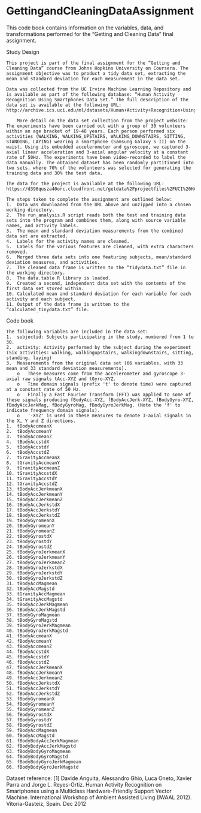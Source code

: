 # GettingandCleaningDataAssignment
This code book contains information on the variables, data, and transformations performed for the “Getting and Cleaning Data” final assignment.

Study Design

	This project is part of the final assignment for the “Getting and Cleaning Data” course from Johns Hopkins University on Coursera. The assignment objective was to product a tidy data set, extracting the mean and standard deviation for each measurement in the data set.
	
	Data was collected from the UC Irvine Machine Learning Repository and is available as part of the following database: “Human Activity Recognition Using Smartphones Data Set.” The full description of the data set is available at the following URL: http://archive.ics.uci.edu/ml/datasets/Human+Activity+Recognition+Using+Smartphones
	
		More detail on the data set collection from the project website: The experiments have been carried out with a group of 30 volunteers within an age bracket of 19-48 years. Each person performed six activities (WALKING, WALKING_UPSTAIRS, WALKING_DOWNSTAIRS, SITTING, STANDING, LAYING) wearing a smartphone (Samsung Galaxy S II) on the waist. Using its embedded accelerometer and gyroscope, we captured 3-axial linear acceleration and 3-axial angular velocity at a constant rate of 50Hz. The experiments have been video-recorded to label the data manually. The obtained dataset has been randomly partitioned into two sets, where 70% of the volunteers was selected for generating the training data and 30% the test data.
		
	The data for the project is available at the following URL: https://d396qusza40orc.cloudfront.net/getdata%2Fprojectfiles%2FUCI%20HAR%20Dataset.zip
	
	The steps taken to complete the assignment are outlined below:
	1.	Data was downloaded from the URL above and unzipped into a chosen working directory.
	2.	The run_analysis.R script reads both the test and training data sets into the program and combines them, along with source variable names, and activity labels.
	3.	The mean and standard deviation measurements from the combined data set are extracted.
	4.	Labels for the activity names are cleaned.
	5.	Labels for the various features are cleaned, with extra characters removed.
	6.	Merged three data sets into one featuring subjects, mean/standard deviation measures, and activities.
	7.	The cleaned data frame is written to the “tidydata.txt” file in the working directory.
	8.	The data.table R library is loaded.
	9.	Created a second, independent data set with the contents of the first data set stored within.
	10.	Calculated mean and standard deviation for each variable for each activity and each subject.
	11.	Output of the data frame is written to the “calculated_tinydata.txt” file.

Code book

	The following variables are included in the data set:
	1.	subjectid: Subjects participating in the study, numbered from 1 to 30.
	2.	activity: Activity performed by the subject during the experiment (Six activities: walking, walkingupstairs, walkingdownstairs, sitting, standing, laying)
	3.	Measurements from the original data set (66 variables, with 33 mean and 33 standard deviation measurements).
		o	These measures come from the accelerometer and gyroscope 3-axial raw signals tAcc-XYZ and tGyro-XYZ.
		o	Time domain signals (prefix 't' to denote time) were captured at a constant rate of 50 Hz. 
		o	Finally a Fast Fourier Transform (FFT) was applied to some of these signals producing fBodyAcc-XYZ, fBodyAccJerk-XYZ, fBodyGyro-XYZ, fBodyAccJerkMag, fBodyGyroMag, fBodyGyroJerkMag. (Note the 'f' to indicate frequency domain signals).
		o	'-XYZ' is used in these measures to denote 3-axial signals in the X, Y and Z directions.
	1.	tBodyAccmeanX
	2.	tBodyAccmeanY
	3.	tBodyAccmeanZ
	4.	tBodyAccstdX
	5.	tBodyAccstdY
	6.	tBodyAccstdZ
	7.	tGravityAccmeanX
	8.	tGravityAccmeanY
	9.	tGravityAccmeanZ
	10.	tGravityAccstdX
	11.	tGravityAccstdY
	12.	tGravityAccstdZ
	13.	tBodyAccJerkmeanX
	14.	tBodyAccJerkmeanY
	15.	tBodyAccJerkmeanZ
	16.	tBodyAccJerkstdX
	17.	tBodyAccJerkstdY
	18.	tBodyAccJerkstdZ
	19.	tBodyGyromeanX
	20.	tBodyGyromeanY
	21.	tBodyGyromeanZ
	22.	tBodyGyrostdX
	23.	tBodyGyrostdY
	24.	tBodyGyrostdZ
	25.	tBodyGyroJerkmeanX
	26.	tBodyGyroJerkmeanY
	27.	tBodyGyroJerkmeanZ
	28.	tBodyGyroJerkstdX
	29.	tBodyGyroJerkstdY
	30.	tBodyGyroJerkstdZ
	31.	tBodyAccMagmean
	32.	tBodyAccMagstd
	33.	tGravityAccMagmean
	34.	tGravityAccMagstd
	35.	tBodyAccJerkMagmean
	36.	tBodyAccJerkMagstd
	37.	tBodyGyroMagmean
	38.	tBodyGyroMagstd
	39.	tBodyGyroJerkMagmean
	40.	tBodyGyroJerkMagstd
	41.	fBodyAccmeanX
	42.	fBodyAccmeanY
	43.	fBodyAccmeanZ
	44.	fBodyAccstdX
	45.	fBodyAccstdY
	46.	fBodyAccstdZ
	47.	fBodyAccJerkmeanX
	48.	fBodyAccJerkmeanY
	49.	fBodyAccJerkmeanZ
	50.	fBodyAccJerkstdX
	51.	fBodyAccJerkstdY
	52.	fBodyAccJerkstdZ
	53.	fBodyGyromeanX
	54.	fBodyGyromeanY
	55.	fBodyGyromeanZ
	56.	fBodyGyrostdX
	57.	fBodyGyrostdY
	58.	fBodyGyrostdZ
	59.	fBodyAccMagmean
	60.	fBodyAccMagstd
	61.	fBodyBodyAccJerkMagmean
	62.	fBodyBodyAccJerkMagstd
	63.	fBodyBodyGyroMagmean
	64.	fBodyBodyGyroMagstd
	65.	fBodyBodyGyroJerkMagmean
	66.	fBodyBodyGyroJerkMagstd

Dataset reference: [1] Davide Anguita, Alessandro Ghio, Luca Oneto, Xavier Parra and Jorge L. Reyes-Ortiz. Human Activity Recognition on Smartphones using a Multiclass Hardware-Friendly Support Vector Machine. International Workshop of Ambient Assisted Living (IWAAL 2012). Vitoria-Gasteiz, Spain. Dec 2012
